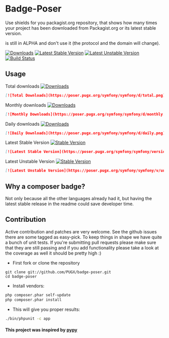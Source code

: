 Badge-Poser
===========

Use shields for you packagist.org repository, that shows how many times your project has been downloaded from Packagist.org
or its latest stable version.

is still in ALPHA and don't use it (the protocol and the domain will change).

[![Downloads](https://poser.pugx.org/symfony/symfony/d/total.png)](https://packagist.org/packages/pugx/badge-poser)
[![Latest Stable Version](https://poser.pugx.org/symfony/symfony/version.png)](https://packagist.org/packages/pugx/badge-poser)
[![Latest Unstable Version](https://poser.pugx.org/symfony/symfony/v/unstable.png)](https://packagist.org/packages/pugx/badge-poser)
[![Build Status](https://secure.travis-ci.org/PUGX/badge-poser.png)](http://travis-ci.org/PUGX/badge-poser)


## Usage

Total downloads [![Downloads](https://poser.pugx.org/symfony/symfony/d/total.png)](https://packagist.org/packages/symfony/symfony)
```md
[![Total Downloads](https://poser.pugx.org/symfony/symfony/d/total.png)](https://packagist.org/packages/symfony/symfony)
```

Monthly downloads [![Downloads](https://poser.pugx.org/symfony/symfony/d/monthly.png)](https://packagist.org/packages/symfony/symfony)
```md
[![Monthly Downloads](https://poser.pugx.org/symfony/symfony/d/monthly.png)](https://packagist.org/packages/symfony/symfony)
```

Daily downloads  [![Downloads](https://poser.pugx.org/symfony/symfony/d/daily.png)](https://packagist.org/packages/symfony/symfony)
```md
[![Daily Downloads](https://poser.pugx.org/symfony/symfony/d/daily.png)](https://packagist.org/packages/symfony/symfony)
```

Latest Stable Version [![Stable Version](https://poser.pugx.org/symfony/symfony/version.png)](https://packagist.org/packages/symfony/symfony)
```md
[![Latest Stable Version](https://poser.pugx.org/symfony/symfony/version.png)](https://packagist.org/packages/symfony/symfony)
```

Latest Unstable Version [![Stable Version](https://poser.pugx.org/symfony/symfony/v/unstable.png)](https://packagist.org/packages/symfony/symfony)
```md
[![Latest Unstable Version](https://poser.pugx.org/symfony/symfony/v/unstable.png)](https://packagist.org/packages/symfony/symfony)
```

## Why a composer badge?

Not only because all the other languages already had it, but having the latest stable release in the readme could save developer time.


## Contribution

Active contribution and patches are very welcome.
See the github issues there are some tagged as easy-pick.
To keep things in shape we have quite a bunch of unit tests. If you're submitting pull requests please
make sure that they are still passing and if you add functionality please
take a look at the coverage as well it should be pretty high :)

- First fork or clone the repository

```
git clone git://github.com/PUGX/badge-poser.git
cd badge-poser
```

- Install vendors:

``` bash
php composer.phar self-update
php composer.phar install
```

- This will give you proper results:

``` bash
./bin/phpunit -c app
```

#### This project was inspired by [pypy](https://pypip.in/)


